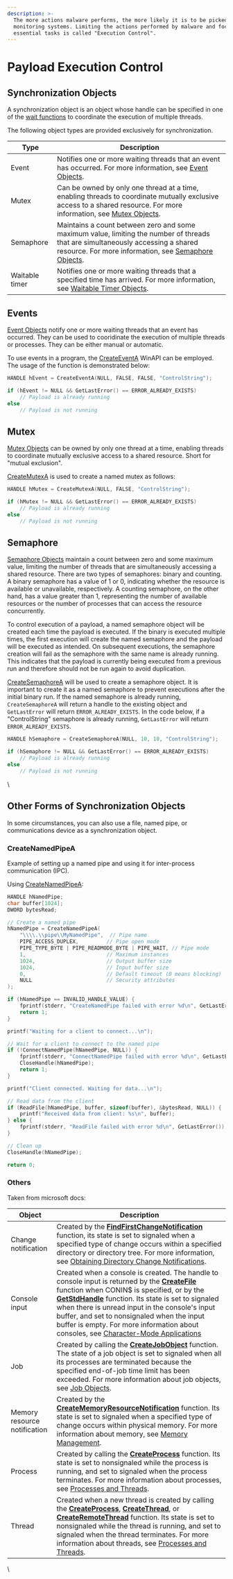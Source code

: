 ```yaml
---
description: >-
  The more actions malware performs, the more likely it is to be picked up by
  monitoring systems. Limiting the actions performed by malware and focusing on
  essential tasks is called "Execution Control".
---
```


# Payload Execution Control



## Synchronization Objects

A synchronization object is an object whose handle can be specified in one of the [wait functions](https://learn.microsoft.com/en-us/windows/win32/sync/wait-functions) to coordinate the execution of multiple threads.

The following object types are provided exclusively for synchronization.

| Type           | Description                                                                                                                                                                                                                                                       |
| -------------- | ----------------------------------------------------------------------------------------------------------------------------------------------------------------------------------------------------------------------------------------------------------------- |
| Event          | Notifies one or more waiting threads that an event has occurred. For more information, see [Event Objects](https://learn.microsoft.com/en-us/windows/win32/sync/event-objects).                                                                                   |
| Mutex          | Can be owned by only one thread at a time, enabling threads to coordinate mutually exclusive access to a shared resource. For more information, see [Mutex Objects](https://learn.microsoft.com/en-us/windows/win32/sync/mutex-objects).                          |
| Semaphore      | Maintains a count between zero and some maximum value, limiting the number of threads that are simultaneously accessing a shared resource. For more information, see [Semaphore Objects](https://learn.microsoft.com/en-us/windows/win32/sync/semaphore-objects). |
| Waitable timer | Notifies one or more waiting threads that a specified time has arrived. For more information, see [Waitable Timer Objects](https://learn.microsoft.com/en-us/windows/win32/sync/waitable-timer-objects).                                                          |

&#x20;



## Events

[Event Objects](https://learn.microsoft.com/en-us/windows/win32/sync/event-objects) notify one or more waiting threads that an event has occurred. They can be used to cooridinate the execution of multiple threads or processes. They can be either manual or automatic.

To use events in a program, the [CreateEventA](https://learn.microsoft.com/en-us/windows/win32/api/synchapi/nf-synchapi-createeventa) WinAPI can be employed. The usage of the function is demonstrated below:

```c
HANDLE hEvent = CreateEventA(NULL, FALSE, FALSE, "ControlString");

if (hEvent != NULL && GetLastError() == ERROR_ALREADY_EXISTS)
	// Payload is already running
else
	// Payload is not running
```



## Mutex

[Mutex Objects](https://learn.microsoft.com/en-us/windows/win32/sync/mutex-objects) can be owned by only one thread at a time, enabling threads to coordinate mutually exclusive access to a shared resource. Short for "mutual exclusion".

[CreateMutexA](https://learn.microsoft.com/en-us/windows/win32/api/synchapi/nf-synchapi-createmutexa) is used to create a named mutex as follows:

```c
HANDLE hMutex = CreateMutexA(NULL, FALSE, "ControlString");

if (hMutex != NULL && GetLastError() == ERROR_ALREADY_EXISTS)
	// Payload is already running
else
	// Payload is not running
```



## Semaphore

[Semaphore Objects](https://learn.microsoft.com/en-us/windows/win32/sync/semaphore-objects) maintain a count between zero and some maximum value, limiting the number of threads that are simultaneously accessing a shared resource. There are two types of semaphores: binary and counting. A binary semaphore has a value of 1 or 0, indicating whether the resource is available or unavailable, respectively. A counting semaphore, on the other hand, has a value greater than 1, representing the number of available resources or the number of processes that can access the resource concurrently.

To control execution of a payload, a named semaphore object will be created each time the payload is executed. If the binary is executed multiple times, the first execution will create the named semaphore and the payload will be executed as intended. On subsequent executions, the semaphore creation will fail as the semaphore with the same name is already running. This indicates that the payload is currently being executed from a previous run and therefore should not be run again to avoid duplication.



[CreateSemaphoreA](https://learn.microsoft.com/en-us/windows/win32/api/winbase/nf-winbase-createsemaphorea) will be used to create a semaphore object. It is important to create it as a named semaphore to prevent executions after the initial binary run. If the named semaphore is already running, `CreateSemaphoreA` will return a handle to the existing object and `GetLastError` will return `ERROR_ALREADY_EXISTS`. In the code below, if a "ControlString" semaphore is already running, `GetLastError` will return `ERROR_ALREADY_EXISTS`.

```c
HANDLE hSemaphore = CreateSemaphoreA(NULL, 10, 10, "ControlString");

if (hSemaphore != NULL && GetLastError() == ERROR_ALREADY_EXISTS)
	// Payload is already running
else
	// Payload is not running
```

\


## Other Forms of Synchronization Objects

In some circumstances, you can also use a file, named pipe, or communications device as a synchronization object.





### CreateNamedPipeA

Example of setting up a named pipe and using it for inter-process communication (IPC).

Using [CreateNamedPipeA](https://learn.microsoft.com/en-us/windows/win32/api/winbase/nf-winbase-createnamedpipea):

```c
HANDLE hNamedPipe;
char buffer[1024];
DWORD bytesRead;

// Create a named pipe
hNamedPipe = CreateNamedPipeA(
    "\\\\.\\pipe\\MyNamedPipe",  // Pipe name
    PIPE_ACCESS_DUPLEX,         // Pipe open mode
    PIPE_TYPE_BYTE | PIPE_READMODE_BYTE | PIPE_WAIT, // Pipe mode
    1,                          // Maximum instances
    1024,                       // Output buffer size
    1024,                       // Input buffer size
    0,                          // Default timeout (0 means blocking)
    NULL                        // Security attributes
);

if (hNamedPipe == INVALID_HANDLE_VALUE) {
    fprintf(stderr, "CreateNamedPipe failed with error %d\n", GetLastError());
    return 1;
}

printf("Waiting for a client to connect...\n");

// Wait for a client to connect to the named pipe
if (!ConnectNamedPipe(hNamedPipe, NULL)) {
    fprintf(stderr, "ConnectNamedPipe failed with error %d\n", GetLastError());
    CloseHandle(hNamedPipe);
    return 1;
}

printf("Client connected. Waiting for data...\n");

// Read data from the client
if (ReadFile(hNamedPipe, buffer, sizeof(buffer), &bytesRead, NULL)) {
    printf("Received data from client: %s\n", buffer);
} else {
    fprintf(stderr, "ReadFile failed with error %d\n", GetLastError());
}

// Clean up
CloseHandle(hNamedPipe);

return 0;
```



### Others

Taken from microsoft docs:

| Object                       | Description                                                                                                                                                                                                                                                                                                                                                                                                                                                                                                                                                                                                                                                                                                                           |
| ---------------------------- | ------------------------------------------------------------------------------------------------------------------------------------------------------------------------------------------------------------------------------------------------------------------------------------------------------------------------------------------------------------------------------------------------------------------------------------------------------------------------------------------------------------------------------------------------------------------------------------------------------------------------------------------------------------------------------------------------------------------------------------- |
| Change notification          | Created by the [**FindFirstChangeNotification**](https://learn.microsoft.com/en-us/windows/win32/api/fileapi/nf-fileapi-findfirstchangenotificationa) function, its state is set to signaled when a specified type of change occurs within a specified directory or directory tree. For more information, see [Obtaining Directory Change Notifications](https://learn.microsoft.com/en-us/windows/win32/fileio/obtaining-directory-change-notifications).                                                                                                                                                                                                                                                                            |
| Console input                | Created when a console is created. The handle to console input is returned by the [**CreateFile**](https://learn.microsoft.com/en-us/windows/win32/api/fileapi/nf-fileapi-createfilea) function when CONIN$ is specified, or by the [**GetStdHandle**](https://learn.microsoft.com/en-us/windows/console/getstdhandle) function. Its state is set to signaled when there is unread input in the console's input buffer, and set to nonsignaled when the input buffer is empty. For more information about consoles, see [Character-Mode Applications](https://learn.microsoft.com/en-us/windows/console/character-mode-applications)                                                                                                  |
| Job                          | Created by calling the [**CreateJobObject**](https://learn.microsoft.com/en-us/windows/win32/api/jobapi2/nf-jobapi2-createjobobjectw) function. The state of a job object is set to signaled when all its processes are terminated because the specified end-of-job time limit has been exceeded. For more information about job objects, see [Job Objects](https://learn.microsoft.com/en-us/windows/win32/procthread/job-objects).                                                                                                                                                                                                                                                                                                  |
| Memory resource notification | Created by the [**CreateMemoryResourceNotification**](https://learn.microsoft.com/en-us/windows/win32/api/memoryapi/nf-memoryapi-creatememoryresourcenotification) function. Its state is set to signaled when a specified type of change occurs within physical memory. For more information about memory, see [Memory Management](https://learn.microsoft.com/en-us/windows/win32/memory/memory-management).                                                                                                                                                                                                                                                                                                                        |
| Process                      | Created by calling the [**CreateProcess**](https://learn.microsoft.com/en-us/windows/win32/api/processthreadsapi/nf-processthreadsapi-createprocessa) function. Its state is set to nonsignaled while the process is running, and set to signaled when the process terminates. For more information about processes, see [Processes and Threads](https://learn.microsoft.com/en-us/windows/win32/procthread/processes-and-threads).                                                                                                                                                                                                                                                                                                   |
| Thread                       | Created when a new thread is created by calling the [**CreateProcess**](https://learn.microsoft.com/en-us/windows/win32/api/processthreadsapi/nf-processthreadsapi-createprocessa), [**CreateThread**](https://learn.microsoft.com/en-us/windows/win32/api/processthreadsapi/nf-processthreadsapi-createthread), or [**CreateRemoteThread**](https://learn.microsoft.com/en-us/windows/win32/api/processthreadsapi/nf-processthreadsapi-createremotethread) function. Its state is set to nonsignaled while the thread is running, and set to signaled when the thread terminates. For more information about threads, see [Processes and Threads](https://learn.microsoft.com/en-us/windows/win32/procthread/processes-and-threads). |

&#x20;

\
